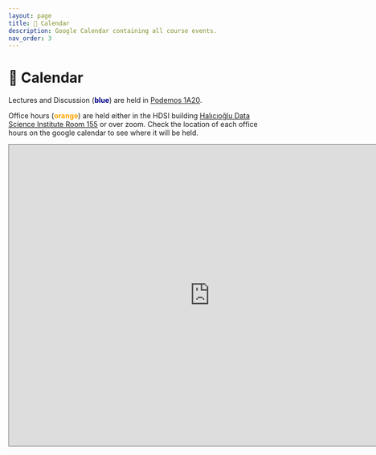 ```yaml
---
layout: page
title: 📆 Calendar
description: Google Calendar containing all course events.
nav_order: 3
---
```


# 📆 Calendar

<!-- {: .note }
**Page under construction!** -->

Lectures and Discussion (<span style="color:#00008B"><b>blue</b></span>) are held in [Podemos 1A20](https://www.google.com/maps/place/Podemos/@32.8733091,-117.242559,18.49z/data=!4m6!3m5!1s0x80dc07082d450dc5:0x1fbf6a589d3c121a!8m2!3d32.873384!4d-117.2416521!16s%2Fg%2F11vbyp0rh2?entry=ttu&g_ep=EgoyMDI1MDMzMC4wIKXMDSoJLDEwMjExNDU1SAFQAw%3D%3D).

Office hours (<span style="color:#FFA500"><b>orange</b></span>) are
held either in the HDSI building [Halıcıoğlu Data Science Institute Room 155](https://www.google.com/maps/place/Hal%C4%B1c%C4%B1o%C4%9Flu+Data+Science+Institute/@32.8805676,-117.2363991,17z/data=!3m2!4b1!5s0x80dc06c1dfc237df:0x2baefc1d5cbb43f3!4m6!3m5!1s0x80dc06c1fb192bcb:0x94d4894527b99b21!8m2!3d32.8805631!4d-117.2338242!16s%2Fg%2F11f4_xtk0f?entry=ttu) or over zoom. Check the location of each office hours on the google calendar to see where it will be held. 

<iframe src="https://calendar.google.com/calendar/embed?height=600&wkst=1&ctz=America%2FLos_Angeles&showPrint=0&showTitle=0&src=Y19hNWQ3OTRjYTQ3NzQ2NWQ5NzUzNmMzMzQxMTg1ZmQ3MTc4ZjU1NTYyZWMzYWNkNTY5ZTA3OGUzMTM0OGIwYjg0QGdyb3VwLmNhbGVuZGFyLmdvb2dsZS5jb20&color=%23EF6C00" style="border:solid 1px #777" width="800" height="600" frameborder="0" scrolling="no"></iframe>
